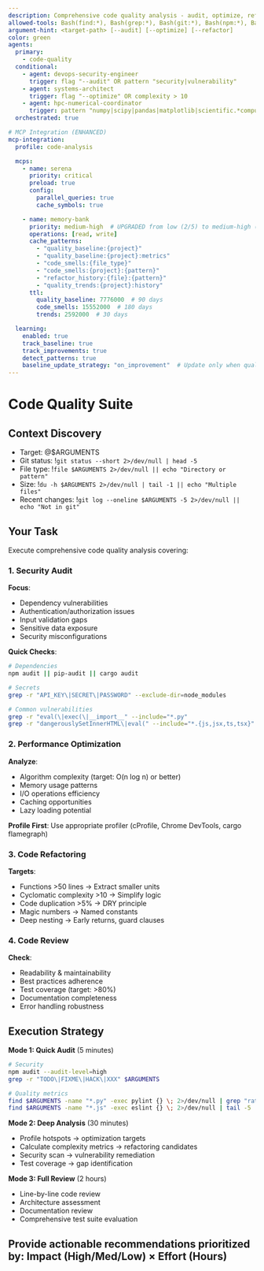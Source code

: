 ```yaml
---
description: Comprehensive code quality analysis - audit, optimize, refactor, and review
allowed-tools: Bash(find:*), Bash(grep:*), Bash(git:*), Bash(npm:*), Bash(pylint:*), Bash(cargo:*)
argument-hint: <target-path> [--audit] [--optimize] [--refactor]
color: green
agents:
  primary:
    - code-quality
  conditional:
    - agent: devops-security-engineer
      trigger: flag "--audit" OR pattern "security|vulnerability"
    - agent: systems-architect
      trigger: flag "--optimize" OR complexity > 10
    - agent: hpc-numerical-coordinator
      trigger: pattern "numpy|scipy|pandas|matplotlib|scientific.*computing"
  orchestrated: true

# MCP Integration (ENHANCED)
mcp-integration:
  profile: code-analysis

  mcps:
    - name: serena
      priority: critical
      preload: true
      config:
        parallel_queries: true
        cache_symbols: true

    - name: memory-bank
      priority: medium-high  # UPGRADED from low (2/5) to medium-high (4/5)
      operations: [read, write]
      cache_patterns:
        - "quality_baseline:{project}"
        - "quality_baseline:{project}:metrics"
        - "code_smells:{file_type}"
        - "code_smells:{project}:{pattern}"
        - "refactor_history:{file}:{pattern}"
        - "quality_trends:{project}:history"
      ttl:
        quality_baseline: 7776000  # 90 days
        code_smells: 15552000  # 180 days
        trends: 2592000  # 30 days

  learning:
    enabled: true
    track_baseline: true
    track_improvements: true
    detect_patterns: true
    baseline_update_strategy: "on_improvement"  # Update only when quality improves
---
```


# Code Quality Suite

## Context Discovery
- Target: @$ARGUMENTS
- Git status: !`git status --short 2>/dev/null | head -5`
- File type: !`file $ARGUMENTS 2>/dev/null || echo "Directory or pattern"`
- Size: !`du -h $ARGUMENTS 2>/dev/null | tail -1 || echo "Multiple files"`
- Recent changes: !`git log --oneline $ARGUMENTS -5 2>/dev/null || echo "Not in git"`

## Your Task

Execute comprehensive code quality analysis covering:

### 1. Security Audit
**Focus**:
- Dependency vulnerabilities
- Authentication/authorization issues
- Input validation gaps
- Sensitive data exposure
- Security misconfigurations

**Quick Checks**:
```bash
# Dependencies
npm audit || pip-audit || cargo audit

# Secrets
grep -r "API_KEY\|SECRET\|PASSWORD" --exclude-dir=node_modules

# Common vulnerabilities
grep -r "eval(\|exec(\|__import__" --include="*.py"
grep -r "dangerouslySetInnerHTML\|eval(" --include="*.{js,jsx,ts,tsx}"
```

### 2. Performance Optimization
**Analyze**:
- Algorithm complexity (target: O(n log n) or better)
- Memory usage patterns
- I/O operations efficiency
- Caching opportunities
- Lazy loading potential

**Profile First**: Use appropriate profiler (cProfile, Chrome DevTools, cargo flamegraph)

### 3. Code Refactoring
**Targets**:
- Functions >50 lines → Extract smaller units
- Cyclomatic complexity >10 → Simplify logic
- Code duplication >5% → DRY principle
- Magic numbers → Named constants
- Deep nesting → Early returns, guard clauses

### 4. Code Review
**Check**:
- Readability & maintainability
- Best practices adherence
- Test coverage (target: >80%)
- Documentation completeness
- Error handling robustness

## Execution Strategy

**Mode 1: Quick Audit** (5 minutes)
```bash
# Security
npm audit --audit-level=high
grep -r "TODO\|FIXME\|HACK\|XXX" $ARGUMENTS

# Quality metrics
find $ARGUMENTS -name "*.py" -exec pylint {} \; 2>/dev/null | grep "rated at"
find $ARGUMENTS -name "*.js" -exec eslint {} \; 2>/dev/null | tail -5
```

**Mode 2: Deep Analysis** (30 minutes)
- Profile hotspots → optimization targets
- Calculate complexity metrics → refactoring candidates
- Security scan → vulnerability remediation
- Test coverage → gap identification

**Mode 3: Full Review** (2 hours)
- Line-by-line code review
- Architecture assessment
- Documentation review
- Comprehensive test suite evaluation

## Provide actionable recommendations prioritized by: Impact (High/Med/Low) × Effort (Hours)
